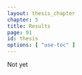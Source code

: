 ```yaml
---
layout: thesis_chapter
chapter: 5
title: Results
page: 91
id: thesis
options: [ "use-toc" ]
---
```


Not yet
